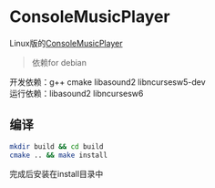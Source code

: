 # ConsoleMusicPlayer

Linux版的[ConsoleMusicPlayer](https://github.com/zhongyang219/ConsoleMusicPlayer)

> 依赖for debian

开发依赖：g++ cmake libasound2 libncursesw5-dev  
运行依赖：libasound2 libncursesw6

## 编译

```bash
mkdir build && cd build
cmake .. && make install
```

完成后安装在install目录中
